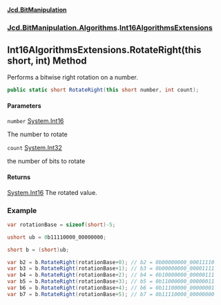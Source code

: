 #### [Jcd.BitManipulation](index.md 'index')

### [Jcd.BitManipulation.Algorithms](Jcd.BitManipulation.Algorithms.md 'Jcd.BitManipulation.Algorithms').[Int16AlgorithmsExtensions](Jcd.BitManipulation.Algorithms.Int16AlgorithmsExtensions.md 'Jcd.BitManipulation.Algorithms.Int16AlgorithmsExtensions')

## Int16AlgorithmsExtensions.RotateRight(this short, int) Method

Performs a bitwise right rotation on a number.

```csharp
public static short RotateRight(this short number, int count);
```

#### Parameters

<a name='Jcd.BitManipulation.Algorithms.Int16AlgorithmsExtensions.RotateRight(thisshort,int).number'></a>

`number` [System.Int16](https://docs.microsoft.com/en-us/dotnet/api/System.Int16 'System.Int16')

The number to rotate

<a name='Jcd.BitManipulation.Algorithms.Int16AlgorithmsExtensions.RotateRight(thisshort,int).count'></a>

`count` [System.Int32](https://docs.microsoft.com/en-us/dotnet/api/System.Int32 'System.Int32')

the number of bits to rotate

#### Returns

[System.Int16](https://docs.microsoft.com/en-us/dotnet/api/System.Int16 'System.Int16')
The rotated value.

### Example

```csharp
var rotationBase = sizeof(short)-5;

ushort ub = 0b11110000_00000000;

short b = (short)ub;

var b2 = b.RotateRight(rotationBase+0); // b2 = 0b00000000_00011110
var b3 = b.RotateRight(rotationBase+1); // b3 = 0b00000000_00001111
var b4 = b.RotateRight(rotationBase+2); // b4 = 0b10000000_00000111
var b5 = b.RotateRight(rotationBase+3); // b5 = 0b11000000_00000011
var b6 = b.RotateRight(rotationBase+4); // b6 = 0b11100000_00000001
var b7 = b.RotateRight(rotationBase+5); // b7 = 0b11110000_00000000
```